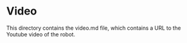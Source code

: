 # Video

This directory contains the video.md file, which contains a URL to the Youtube video of the robot. 
